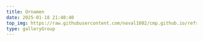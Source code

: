 ```yaml
---
title: Ornamen
date: 2025-01-18 21:48:40
top_img: https://raw.githubusercontent.com/noval1802/cmp.github.io/refs/heads/main/asset/ornamen/IMG-20190131-WA0167.jpg
type: galleryGroup
---
```


